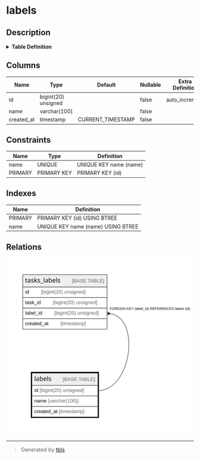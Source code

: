 # labels

## Description

<details>
<summary><strong>Table Definition</strong></summary>

```sql
CREATE TABLE `labels` (
  `id` bigint(20) unsigned NOT NULL AUTO_INCREMENT,
  `name` varchar(100) COLLATE utf8mb4_unicode_ci NOT NULL DEFAULT '',
  `created_at` timestamp NOT NULL DEFAULT CURRENT_TIMESTAMP,
  PRIMARY KEY (`id`),
  UNIQUE KEY `name` (`name`)
) ENGINE=InnoDB AUTO_INCREMENT=[Redacted by tbls] DEFAULT CHARSET=utf8mb4 COLLATE=utf8mb4_unicode_ci
```

</details>

## Columns

| Name | Type | Default | Nullable | Extra Definition | Children | Parents | Comment |
| ---- | ---- | ------- | -------- | ---------------- | -------- | ------- | ------- |
| id | bigint(20) unsigned |  | false | auto_increment | [tasks_labels](tasks_labels.md) |  |  |
| name | varchar(100) |  | false |  |  |  |  |
| created_at | timestamp | CURRENT_TIMESTAMP | false |  |  |  |  |

## Constraints

| Name | Type | Definition |
| ---- | ---- | ---------- |
| name | UNIQUE | UNIQUE KEY name (name) |
| PRIMARY | PRIMARY KEY | PRIMARY KEY (id) |

## Indexes

| Name | Definition |
| ---- | ---------- |
| PRIMARY | PRIMARY KEY (id) USING BTREE |
| name | UNIQUE KEY name (name) USING BTREE |

## Relations

![er](labels.svg)

---

> Generated by [tbls](https://github.com/k1LoW/tbls)
